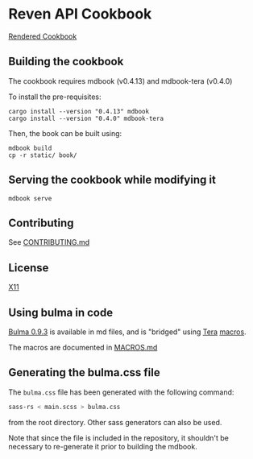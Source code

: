 Reven API Cookbook
==================

[Rendered Cookbook](https://tetrane.github.io/api-cookbook/)

## Building the cookbook

The cookbook requires mdbook (v0.4.13) and mdbook-tera (v0.4.0)

To install the pre-requisites:

```
cargo install --version "0.4.13" mdbook
cargo install --version "0.4.0" mdbook-tera
```

Then, the book can be built using:

```
mdbook build
cp -r static/ book/
```

## Serving the cookbook while modifying it

```
mdbook serve
```

## Contributing

See [CONTRIBUTING.md](./CONTRIBUTING.md)

## License

[X11](./LICENSE)

## Using bulma in code

[Bulma 0.9.3](https://bulma.io) is available in md files, and is "bridged" using [Tera](https://tera.netlify.app) [macros](https://tera.netlify.app/docs/#macros).

The macros are documented in [MACROS.md](./MACROS.md)

## Generating the bulma.css file

The `bulma.css` file has been generated with the following command:

```bash
sass-rs < main.scss > bulma.css
```

from the root directory. Other sass generators can also be used.

Note that since the file is included in the repository, it shouldn't be necessary to re-generate it prior to building the mdbook.
